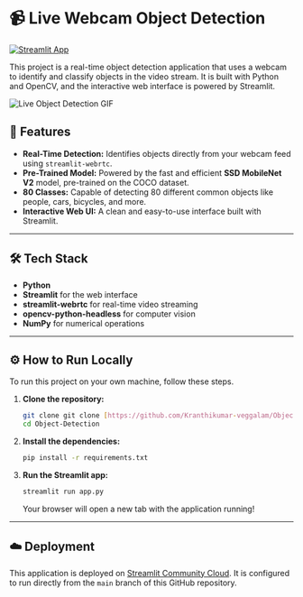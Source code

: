 # 📹 Live Webcam Object Detection

[![Streamlit App](https://static.streamlit.io/badges/streamlit_badge_black_white.svg)](https://object-detection-kk.streamlit.app/)

This project is a real-time object detection application that uses a webcam to identify and classify objects in the video stream. It is built with Python and OpenCV, and the interactive web interface is powered by Streamlit.

![Live Object Detection GIF](https://i.imgur.com/your-gif-url.gif)


## 🚀 Features

* **Real-Time Detection:** Identifies objects directly from your webcam feed using `streamlit-webrtc`.
* **Pre-Trained Model:** Powered by the fast and efficient **SSD MobileNet V2** model, pre-trained on the COCO dataset.
* **80 Classes:** Capable of detecting 80 different common objects like people, cars, bicycles, and more.
* **Interactive Web UI:** A clean and easy-to-use interface built with Streamlit.

---

## 🛠️ Tech Stack

* **Python**
* **Streamlit** for the web interface
* **streamlit-webrtc** for real-time video streaming
* **opencv-python-headless** for computer vision
* **NumPy** for numerical operations

---

## ⚙️ How to Run Locally

To run this project on your own machine, follow these steps.

1.  **Clone the repository:**
    ```bash
    git clone git clone [https://github.com/Kranthikumar-veggalam/Object-Detection.git](https://github.com/Kranthikumar-veggalam/Object-Detection.git)
    cd Object-Detection
    ```

2.  **Install the dependencies:**
    ```bash
    pip install -r requirements.txt
    ```

3.  **Run the Streamlit app:**
    ```bash
    streamlit run app.py
    ```
    Your browser will open a new tab with the application running!

---

## ☁️ Deployment

This application is deployed on [Streamlit Community Cloud](https://streamlit.io/cloud). It is configured to run directly from the `main` branch of this GitHub repository.
